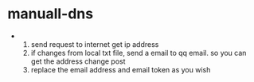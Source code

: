 # manuall-dns
- 1. send request to internet get ip address
  2. if changes from local txt file, send a email to qq email. so you can get the address change post
  3. replace the email address and email token as you wish
